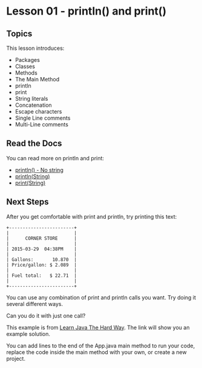 # Lesson 01 - println() and print()

## Topics

This lesson introduces:

- Packages
- Classes
- Methods
- The Main Method
- println
- print
- String literals
- Concatenation
- Escape characters
- Single Line comments
- Multi-Line comments

## Read the Docs

You can read more on println and print:

- [println() - No string](https://docs.oracle.com/en/java/javase/11/docs/api/java.base/java/io/PrintStream.html#println())
- [println(String)](https://docs.oracle.com/en/java/javase/11/docs/api/java.base/java/io/PrintStream.html#println(java.lang.String))
- [print(String)](https://docs.oracle.com/en/java/javase/11/docs/api/java.base/java/io/PrintStream.html#print(java.lang.String))

## Next Steps

After you get comfortable with print and println, try printing this text:

    +------------------------+
    |                        |
    |      CORNER STORE      |
    |                        |
    | 2015-03-29  04:38PM    |
    |                        |
    | Gallons:       10.870  |
    | Price/gallon: $ 2.089  |
    |                        |
    | Fuel total:   $ 22.71  |
    |                        |
    +------------------------+

You can use any combination of print and println calls you want.
Try doing it several different ways.

Can you do it with just one call?

This example is from [Learn Java The Hard Way](https://learnjavathehardway.org/book/ex02.html). The link will show you an example solution.

You can add lines to the end of the App.java main method to run your code, replace the code inside the main method with your own, or create a new project.

